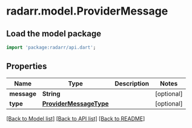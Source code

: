 # radarr.model.ProviderMessage

## Load the model package
```dart
import 'package:radarr/api.dart';
```

## Properties
Name | Type | Description | Notes
------------ | ------------- | ------------- | -------------
**message** | **String** |  | [optional] 
**type** | [**ProviderMessageType**](ProviderMessageType.md) |  | [optional] 

[[Back to Model list]](../README.md#documentation-for-models) [[Back to API list]](../README.md#documentation-for-api-endpoints) [[Back to README]](../README.md)


